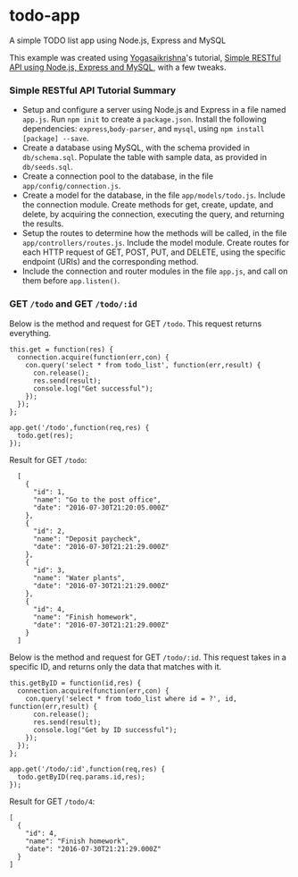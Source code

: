 # todo-app
A simple TODO list app using Node.js, Express and MySQL

This example was created using [Yogasaikrishna](https://github.com/yogasaikrishna/todo-app)'s tutorial, [Simple RESTful API using Node.js, Express and MySQL](http://www.yogasaikrishna.com/simple-restful-api-using-nodejs-express-and-mysql), with a few tweaks.

### Simple RESTful API Tutorial Summary

* Setup and configure a server using Node.js and Express in a file named `app.js`. Run `npm init` to create a `package.json`. Install the following dependencies: `express`,`body-parser`, and `mysql`, using `npm install [package] --save`.
* Create a database using MySQL, with the schema provided in `db/schema.sql`. Populate the table with sample data, as provided in `db/seeds.sql`.
* Create a connection pool to the database, in the file `app/config/connection.js`.
* Create a model for the database, in the file `app/models/todo.js`. Include the connection module. Create methods for get, create, update, and delete, by acquiring the connection, executing the query, and returning the results.
* Setup the routes to determine how the methods will be called, in the file `app/controllers/routes.js`. Include the model module. Create routes for each HTTP request of GET, POST, PUT, and DELETE, using the specific endpoint (URIs) and the corresponding method.
* Include the connection and router modules in the file `app.js`, and call on them before `app.listen()`.

### GET `/todo` and GET `/todo/:id`

Below is the method and request for GET `/todo`. This request returns everything.
```
this.get = function(res) {
  connection.acquire(function(err,con) {
    con.query('select * from todo_list', function(err,result) {
      con.release();
      res.send(result);
      console.log("Get successful");
    });
  });
};
```
```
app.get('/todo',function(req,res) {
  todo.get(res);
});
```
Result for GET `/todo`:
```
  [
    {
      "id": 1,
      "name": "Go to the post office",
      "date": "2016-07-30T21:20:05.000Z"
    },
    {
      "id": 2,
      "name": "Deposit paycheck",
      "date": "2016-07-30T21:21:29.000Z"
    },
    {
      "id": 3,
      "name": "Water plants",
      "date": "2016-07-30T21:21:29.000Z"
    },
    {
      "id": 4,
      "name": "Finish homework",
      "date": "2016-07-30T21:21:29.000Z"
    }
  ]
```

Below is the method and request for GET `/todo/:id`. This request takes in a specific ID, and returns only the data that matches with it.
```
this.getByID = function(id,res) {
  connection.acquire(function(err,con) {
    con.query('select * from todo_list where id = ?', id, function(err,result) {
      con.release();
      res.send(result);
      console.log("Get by ID successful");
    });
  });
};
```
```
app.get('/todo/:id',function(req,res) {
  todo.getByID(req.params.id,res);
});
```
Result for GET `/todo/4`:
```
[
  {
    "id": 4,
    "name": "Finish homework",
    "date": "2016-07-30T21:21:29.000Z"
  }
]
```
